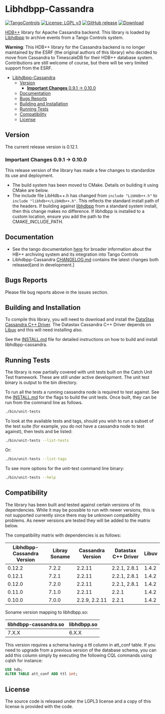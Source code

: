 # Libhdbpp-Cassandra

[![TangoControls](https://img.shields.io/badge/-Tango--Controls-7ABB45.svg?style=flat&logo=%20data%3Aimage%2Fpng%3Bbase64%2CiVBORw0KGgoAAAANSUhEUgAAACAAAAAkCAYAAADo6zjiAAAABHNCSVQICAgIfAhkiAAAAAlwSFlzAAALEwAACxMBAJqcGAAAAsFJREFUWIXtl01IFVEYht9zU%2FvTqOxShLowlOgHykWUGEjUKqiocB1FQURB0KJaRdGiaFM7gzZRLWpTq2olhNQyCtpYCP1gNyIoUTFNnxZzRs8dzvw4Q6564XLnfOf73vedc2a%2BmZEKALgHrC3CUUR8CxZFeEoFalsdM4uLmMgFoIlZLJp3A9ZE4S2oKehhlaR1BTnyg2ocnW%2FxsxEDhbYij4EPVncaeASMAavnS%2FwA8NMaqACNQCew3f4as3KZOYh2SuqTVJeQNiFpn6QGSRVjTH9W%2FiThvcCn6H6n4BvQDvQWFT%2BSIDIFDAKfE3KOAQeBfB0XGPeQvgE67P8ZoB44DvTHmFgJdOQRv%2BUjc%2BavA9siNTWemgfA3TwGquCZ3w8szFIL1ALngIZorndvgJOR0GlP2gtJkzH%2Bd0fGFxW07NqY%2FCrx5QRXcYjbCbmxF1dkBSbi8kpACah3Yi2Sys74cVyxMWY6bk5BTwgRe%2BYlSzLmxNpU3aBeJogk4XWWpJKUeiap3RJYCpQj4QWZDQCuyIAk19Auj%2BAFYGZZjTGjksaBESB8P9iaxUBIaJzjZcCQcwHdj%2BS2Al0xPOeBYYKHk4vfmQ3Y8YkIwRUb7wQGU7j2ePrA1URx93ayd8UpD8klyPbSQfCOMIO05MbI%2BDvwBbjsMdGTwlX21AAMZzEerkaI9zFkP4AeYCPBg6gNuEb6I%2FthFgN1KSQupqzoRELOSed4DGiJala1UmOMr2U%2Bl%2FTWEy9Japa%2Fy41IWi%2FJ3d4%2FkkaAw0Bz3AocArqApwTvet3O3GbgV8qqjAM7bf4N4KMztwTodcYVyelywKSCD5V3xphNXoezuTskNSl4bgxJ6jPGVJJqbN0aSV%2Bd0M0aO7FCs19Jo2lExphXaTkxdRVgQFK7DZVDZ8%2BcpdmQh3wuILh7ut3AEyt%2B51%2BL%2F0cUfwFOX0t0StltmQAAAABJRU5ErkJggg%3D%3D)](http://www.tango-controls.org) [![License: LGPL v3](https://img.shields.io/badge/License-LGPL%20v3-blue.svg)](https://www.gnu.org/licenses/lgpl-3.0) [![GitHub release](https://img.shields.io/github/release/tango-controls-hdbpp/libhdbpp-cassandra.svg)](https://github.com/tango-controls-hdbpp/libhdbpp-cassandra/releases)  [![Download](https://api.bintray.com/packages/tango-controls/debian/libhdb%2B%2Bcassandra7/images/download.svg)](https://bintray.com/tango-controls/debian/libhdb%2B%2Bcassandra7/_latestVersion)


[HDB++](http://www.tango-controls.org/community/projects/hdbplus) library for Apache Cassandra backend.
This library is loaded by [Libhdbpp](https://github.com/tango-controls-hdbpp/libhdbpp) to archive events from a Tango Controls system.

**Warning**: This HDB++ library for the Cassandra backend is no longer maintained by the ESRF (the original authors of this library) 
who decided to move from Cassandra to TimescaleDB for their HDB++ database system.  
Contributions are still welcome of course, but there will be very limited support from the ESRF.

- [Libhdbpp-Cassandra](#libhdbpp-cassandra)
    - [Version](#version)
        - [**Important Changes** 0.9.1 -> 0.10.0](#important-changes-091---0100)
    - [Documentation](#documentation)
    - [Bugs Reports](#bugs-reports)
    - [Building and Installation](#building-and-installation)
    - [Running Tests](#running-tests)
    - [Compatibility](#compatibility)
    - [License](#license)

## Version

The current release version is 0.12.1.

### **Important Changes** 0.9.1 -> 0.10.0

This release version of the library has made a few changes to standardize its use and deployment.
* The build system has been moved to CMake. Details on building it using CMake are below.
* The include file LibHdb++.h has changed from `include "LibHdb++.h"` to `include "libhdb++/LibHdb++.h"`. This reflects the standard install path of the headers. If building against [libhdbpp](https://github.com/tango-controls-hdbpp/libhdbpp) from a standard system install, then this change makes no difference. If libhdbpp is installed to a custom location, ensure you add the path to the CMAKE_INCLUDE_PATH.

## Documentation

* See the tango documentation [here](http://tango-controls.readthedocs.io/en/latest/administration/services/hdbpp/index.html#hdb-an-archiving-historian-service) for broader information about the HB++ archiving system and its integration into Tango Controls
* Libhdbpp-Cassandra [CHANGELOG.md](CHANGELOG.md) contains the latest changes both released[and in development.]

## Bugs Reports

Please file bug reports above in the issues section.

## Building and Installation

To compile this library, you will need to download and install the [DataStax Cassandra C++ Driver](https://github.com/datastax/cpp-driver). The Datastax Cassandra C++ Driver depends on [Libuv](https://github.com/libuv/libuv) and this will need installing also.

See the [INSTALL.md](INSTALL.md) file for  detailed instructions on how to build and install libhdbpp-cassandra.

## Running Tests

The library is now partially covered with unit tests built on the Catch Unit Test framework. These are still under active development. The unit test binary is output to the bin directory.

To run all the tests a running cassandra node is required to test against. See the [INSTALL.md](INSTALL.md) for the flags to build the unit tests. Once built, they can be run from the command line as follows. 

```bash
./bin/unit-tests
```

To look at the available tests and tags, should you wish to run a subset of the test suite (for example, you do not have a cassandra node to test against), then tests and be listed:

```bash
./bin/unit-tests --list-tests
```

Or:

```bash
./bin/unit-tests --list-tags
```

To see more options for the unit-test command line binary:

```bash
./bin/unit-tests --help
```

## Compatibility

The library has been built and tested against certain versions of its dependencies. While it may be possible to run with newer versions, this is not supported currently since there may be unknown compatibility problems. As newer versions are tested they will be added to the matrix below.

The compatibility matrix with dependencies is as follows:

| Libhdbpp-Cassandra Version | Libray Soname | Cassandra Version | Datastax C++ Driver | Libuv |
|----------------------------|---------------|-------------------|---------------------|-------|
| 0.12.2 | 7.2.2 | 2.2.11 | 2.2.1, 2.8.1 | 1.4.2 |
| 0.12.1 | 7.2.1 | 2.2.11 | 2.2.1, 2.8.1 | 1.4.2 |
| 0.12.0 | 7.2.0 | 2.2.11 | 2.2.1, 2.8.1 | 1.4.2 |
| 0.11.0 | 7.1.0 | 2.2.11 | 2.2.1 | 1.4.2 |
| 0.10.0 | 7.0.0 | 2.2.9, 2.2.11 | 2.2.1 | 1.4.2 |

Soname version mapping to libhdbpp.so:

| libhdbpp-cassandra.so | libhdbpp.so |
|-----------------------|-------------|
| 7.X.X | 6.X.X |

This version requires a schema having a ttl column in att_conf table. If you need to upgrade from a previous version of the database schema, you can add this column simply by executing the following CQL commands using cqlsh for instance:

```SQL
USE hdb;
ALTER TABLE att_conf ADD ttl int;
```

## License

The source code is released under the LGPL3 license and a copy of this license is provided with the code.
